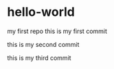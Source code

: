 # hello-world
my first repo
this is my first commit

this is my second commit

this is my third commit
